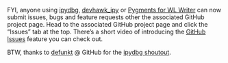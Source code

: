 FYI, anyone using [ipydbg](http://github.com/devhawk/ipydbg/),
[devhawk\_ipy](http://github.com/devhawk/devhawk_ipy) or [Pygments for
WL Writer](http://github.com/devhawk/pygments.wlwriter) can now submit
issues, bugs and feature requests other the associated GitHub project
page. Head to the associated GitHub project page and click the “Issues”
tab at the top. There’s a short video of introducing the [GitHub
Issues](http://github.com/blog/411-github-issue-tracker) feature you can
check out.

BTW, thanks to [defunkt](http://github.com/defunkt) @ GitHub for the
[ipydbg shoutout](http://github.com/blog/405-debugging-ironpython).
